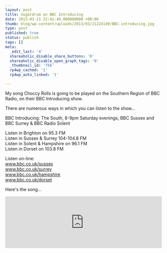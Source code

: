 ```yaml
---
layout: post
title: Sugardrum on BBC Introducing
date: 2013-03-21 22:41:49.000000000 +00:00
thumb: blog/wp-content/uploads/2013/03/21224149/BBC-introducing.jpg
type: post
published: true
status: publish
tags: []
meta:
  _edit_last: '4'
  shareaholic_disable_share_buttons: '0'
  shareaholic_disable_open_graph_tags: '0'
  _thumbnail_id: '756'
  rp4wp_cached: '1'
  rp4wp_auto_linked: '1'

---
```

<p>My song Choccy Rolls is going to be played on the Southern Region of BBC Radio, on their BBC Introducing show.</p>
<p>There are numerous ways in which you can listen to the show...</p>

<p>BBC Introducing: The South, 8-9pm Saturday evenings, BBC Sussex and BBC Surrey &amp; BBC Radio Solent</p>
<p>Listen in Brighton on 95.3 FM<br />
Listen in Sussex &amp; Surrey 104-104.8 FM<br />
Listen in Solent &amp; Hampshire on 96.1 FM<br />
Listen in Dorset on 103.8 FM</p>
<p>Listen on-line:<br />
<a title="BBC Radio Sussex" href="http://www.bbc.co.uk/sussex">www.bbc.co.uk/sussex</a><br />
<a title="BBC Radio Surrey" href="http://www.bbc.co.uk/surrey">www.bbc.co.uk/surrey</a><br />
<a title="BBC Radio Hampshire" href="http://www.bbc.co.uk/hampshire">www.bbc.co.uk/hampshire</a><br />
<a title="BBC Radio Dorset" href="http://www.bbc.co.uk/dorset">www.bbc.co.uk/dorset</a></p>
<p>Here's the song...</p>
<p><iframe width="100%" height="166" scrolling="no" frameborder="no" src="https://w.soundcloud.com/player/?url=http%3A%2F%2Fapi.soundcloud.com%2Ftracks%2F84317584"></iframe></p>
